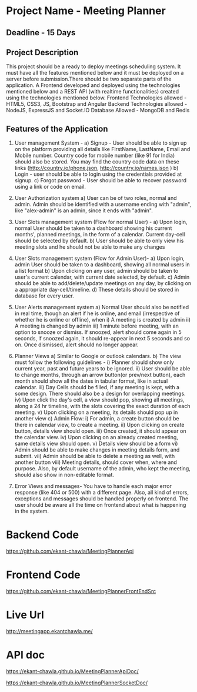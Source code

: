 # Project Name - Meeting Planner
## Deadline - 15 Days
## Project Description
This project should be a ready to deploy meetings scheduling system. It must have all
the features mentioned below and it must be deployed on a server before
submission.There should be two separate parts of the application. A Frontend
developed and deployed using the technologies mentioned below and a REST API (with
realtime functionalities) created using the technologies mentioned below.
Frontend Technologies allowed - HTML5, CSS3, JS, Bootstrap and Angular
Backend Technologies allowed - NodeJS, ExpressJS and Socket.IO
Database Allowed - MongoDB and Redis

## Features of the Application
1) User management System -
a) Signup - User should be able to sign up on the platform providing all
details like FirstName, LastName, Email and Mobile number. Country
code for mobile number (like 91 for India) should also be stored. You may
find the country code data on these links
(http://country.io/phone.json, http://country.io/names.json )
b) Login - user should be able to login using the credentials provided at
signup.
c) Forgot password - User should be able to recover password using a link or
code on email.

2) User Authorization system 
a) User can be of two roles, normal and admin. Admin should be identified
with a username ending with "admin", like "alex-admin" is an admin, since
it ends with "admin".
3) User Slots management system (Flow for normal User) -
a) Upon login, normal User should be taken to a dashboard showing his
current months', planned meetings, in the form of a calendar. Current
day-cell should be selected by default.
b) User should be able to only view his meeting slots and he should not be
able to make any changes

4) User Slots management system (Flow for Admin User)-
a) Upon login, admin User should be taken to a dashboard, showing all
normal users in a list format
b) Upon clicking on any user, admin should be taken to user's current
calendar, with current date selected, by default.
c) Admin should be able to add/delete/update meetings on any day, by
clicking on a appropriate day-cell/timeline.
d)
 These details should be stored in database for every user.
5) User Alerts management system
a) Normal User should also be notified in real time, though an alert if he is
online, and email (irrespective of whether he is online or offline), when
i)  A meeting is created by admin
ii) A meeting is changed by admin
iii) 1 minute before meeting, with an option to snooze or dismiss. If
snoozed, alert should come again in 5 seconds, if snoozed again, it
should re-appear in next 5 seconds and so on. Once dismissed,
alert should no longer appear.

6) Planner Views
a) Similar to Google or outlook calendars.
b) The view must follow the following guidelines -
i) Planner should show only current year, past and future years to be
ignored.
ii) User should be able to change months, through an arrow button(or
prev/next button), each month should show all the dates in tabular
format, like in actual calendar.
iii) Day Cells should be filled, if any meeting is kept, with a some
design. There should also be a design for overlapping meetings.
iv) Upon click the day's cell, a view should pop, showing all meetings,
along a 24 hr timeline, with the slots covering the exact duration of
each meeting.
v) Upon clicking on a meeting, its details should pop up in another
view
c) Admin Flow:
i) For admin, a create button should be there in calendar view, to
create a meeting.
ii) Upon clicking on create button, details view should open.
iii) Once created, it should appear on the calendar view.
iv) Upon clicking on an already created meeting, same details view
should open.
v) Details view should be a form
vi) Admin should be able to make changes in meeting details form,
and submit.
vii) Admin should be able to delete a meeting as well, with another
button
viii) Meeting details, should cover when, where and purpose. Also, by
default username of the admin, who kept the meeting, should also
show in non-editable format.

7) Error Views and messages- 
You have to handle each major error response
(like 404 or 500) with a different page. Also, all kind of errors, exceptions and
messages should be handled properly on frontend. The user should be aware all
the time on frontend about what is happening in the system.


# Backend Code
https://github.com/ekant-chawla/MeetingPlannerApi

# Frontend Code
https://github.com/ekant-chawla/MeetingPlannerFrontEndSrc

# Live Url
http://meetingapp.ekantchawla.me/

# API doc
https://ekant-chawla.github.io/MeetingPlannerApiDoc/

https://ekant-chawla.github.io/MeetingPlannerSocketDoc/
